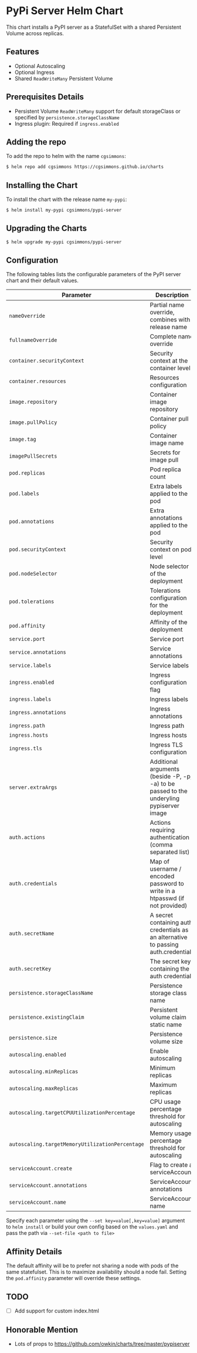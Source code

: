 # PyPi Server Helm Chart

This chart installs a PyPI server as a StatefulSet with a shared Persistent Volume across replicas.

## Features
- Optional Autoscaling
- Optional Ingress
- Shared `ReadWriteMany` Persistent Volume

## Prerequisites Details

- Persistent Volume `ReadWriteMany` support for default storageClass or specified by `persistence.storageClassName`
- Ingress plugin: Required if `ingress.enabled`

## Adding the repo

To add the repo to helm with the name `cgsimmons`:

```bash
$ helm repo add cgsimmons https://cgsimmons.github.io/charts
```

## Installing the Chart

To install the chart with the release name `my-pypi`:

```bash
$ helm install my-pypi cgsimmons/pypi-server
```

## Upgrading the Charts

```bash
$ helm upgrade my-pypi cgsimmons/pypi-server
```

## Configuration

The following tables lists the configurable parameters of the PyPI server chart and their default values.

| Parameter                                       | Description                                                                              | Default                 |
| ----------------------------------------------- | ---------------------------------------------------------------------------------------- | ----------------------- |
| `nameOverride`                                  | Partial name override, combines with release name                                        | `""`                    |
| `fullnameOverride`                              | Complete name override                                                                   | `""`                    |
| `container.securityContext`                     | Security context at the container level                                                  | `{}`                    |
| `container.resources`                           | Resources configuration                                                                  | `{}`                    |
| `image.repository`                              | Container image repository                                                               | `pypiserver/pypiserver` |
| `image.pullPolicy`                              | Container pull policy                                                                    | `IfNotPresent`          |
| `image.tag`                                     | Container image name                                                                     | `v1.3.2`                |
| `imagePullSecrets`                              | Secrets for image pull                                                                   | `[]`                    |
| `pod.replicas`                                  | Pod replica count                                                                        | `2`                     |
| `pod.labels`                                    | Extra labels applied to the pod                                                          | `{}`                    |
| `pod.annotations`                               | Extra annotations applied to the pod                                                     | `{}`                    |
| `pod.securityContext`                           | Security context on pod level                                                            | `{}`                    |
| `pod.nodeSelector`                              | Node selector of the deployment                                                          | `{}`                    |
| `pod.tolerations`                               | Tolerations configuration for the deployment                                             | `[]`                    |
| `pod.affinity`                                  | Affinity of the deployment                                                               | `nil`                   |
| `service.port`                                  | Service port                                                                             | `80`                    |
| `service.annotations`                           | Service annotations                                                                      | `{}`                    |
| `service.labels`                                | Service labels                                                                           | `{}`                    |
| `ingress.enabled`                               | Ingress configuration flag                                                               | `false`                 |
| `ingress.labels`                                | Ingress labels                                                                           | `{}`                    |
| `ingress.annotations`                           | Ingress annotations                                                                      | `{}`                    |
| `ingress.path`                                  | Ingress path                                                                             | `nil`                   |
| `ingress.hosts`                                 | Ingress hosts                                                                            | `[]`                    |
| `ingress.tls`                                   | Ingress TLS configuration                                                                | `[]`                    |
| `server.extraArgs`                              | Additional arguments (beside -P, -p, -a) to be passed to the underyling pypiserver image | `[]`                    |
| `auth.actions`                                  | Actions requiring authentication (comma separated list)                                  | `list,download,update`  |
| `auth.credentials`                              | Map of username / encoded password to write in a htpasswd (if not provided)              | `{admin: admin}`        |
| `auth.secretName`                               | A secret containing auth credentials as an alternative to passing auth.credentials       | `nil`                   |
| `auth.secretKey`                                | The secret key containing the auth credentials                                           | `auth`                  |
| `persistence.storageClassName`                  | Persistence storage class name                                                           | `nil`                   |
| `persistence.existingClaim`                     | Persistent volume claim static name                                                      | `nil`                   |
| `persistence.size`                              | Persistence volume size                                                                  | `5Gi`                   |
| `autoscaling.enabled`                           | Enable autoscaling                                                                       | `false`                 |
| `autoscaling.minReplicas`                       | Minimum replicas                                                                         | `2`                     |
| `autoscaling.maxReplicas`                       | Maximum replicas                                                                         | `10`                    |
| `autoscaling.targetCPUUtilizationPercentage`    | CPU usage percentage threshold for autoscaling                                           | `80`                    |
| `autoscaling.targetMemoryUtilizationPercentage` | Memory usage percentage threshold for autoscaling                                        | `nil`                   |
| `serviceAccount.create`                         | Flag to create a serviceAccount                                                          | `true`                  |
| `serviceAccount.annotations`                    | ServiceAccount annotations                                                               | `true`                  |
| `serviceAccount.name`                           | ServiceAccount name                                                                      | `""`                    |

Specify each parameter using the `--set key=value[,key=value]` argument to `helm install` or build your own config based on the `values.yaml` and pass the path via `--set-file <path to file>`

## Affinity Details
The default affinity will be to prefer not sharing a node with pods of the same statefulset. This is to maximize availability should a node fail. Setting the `pod.affinity` parameter will override these settings.

## TODO
- [ ] Add support for custom index.html

 ## Honorable Mention
- Lots of props to https://github.com/owkin/charts/tree/master/pypiserver